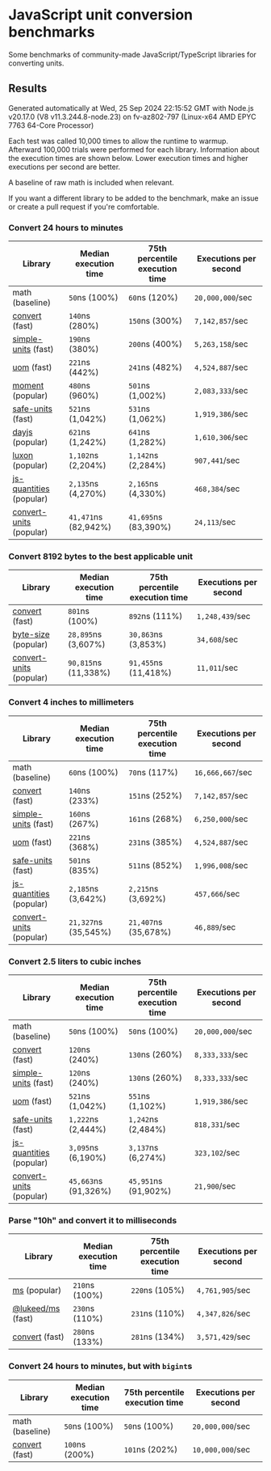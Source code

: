 # JavaScript unit conversion benchmarks

Some benchmarks of community-made JavaScript/TypeScript libraries for converting units.

## Results

<!-- beginblock(results) -->

Generated automatically at Wed, 25 Sep 2024 22:15:52 GMT with Node.js v20.17.0 (V8 v11.3.244.8-node.23) on fv-az802-797 (Linux-x64 AMD EPYC 7763 64-Core Processor)

Each test was called 10,000 times to allow the runtime to warmup.
Afterward 100,000 trials were performed for each library.
Information about the execution times are shown below.
Lower execution times and higher executions per second are better.

A baseline of raw math is included when relevant.

If you want a different library to be added to the benchmark, make an issue or create a pull request if you're comfortable.

### Convert 24 hours to minutes

| Library                                                            | Median execution time | 75th percentile execution time | Executions per second |
| ------------------------------------------------------------------ | --------------------- | ------------------------------ | --------------------- |
| math (baseline)                                                    | `50`ns (100%)         | `60`ns (120%)                  | `20,000,000`/sec      |
| [convert](https://npmjs.com/package/convert) (fast)                | `140`ns (280%)        | `150`ns (300%)                 | `7,142,857`/sec       |
| [simple-units](https://npmjs.com/package/simple-units) (fast)      | `190`ns (380%)        | `200`ns (400%)                 | `5,263,158`/sec       |
| [uom](https://npmjs.com/package/uom) (fast)                        | `221`ns (442%)        | `241`ns (482%)                 | `4,524,887`/sec       |
| [moment](https://npmjs.com/package/moment) (popular)               | `480`ns (960%)        | `501`ns (1,002%)               | `2,083,333`/sec       |
| [safe-units](https://npmjs.com/package/safe-units) (fast)          | `521`ns (1,042%)      | `531`ns (1,062%)               | `1,919,386`/sec       |
| [dayjs](https://npmjs.com/package/dayjs) (popular)                 | `621`ns (1,242%)      | `641`ns (1,282%)               | `1,610,306`/sec       |
| [luxon](https://npmjs.com/package/luxon) (popular)                 | `1,102`ns (2,204%)    | `1,142`ns (2,284%)             | `907,441`/sec         |
| [js-quantities](https://npmjs.com/package/js-quantities) (popular) | `2,135`ns (4,270%)    | `2,165`ns (4,330%)             | `468,384`/sec         |
| [convert-units](https://npmjs.com/package/convert-units) (popular) | `41,471`ns (82,942%)  | `41,695`ns (83,390%)           | `24,113`/sec          |

### Convert 8192 bytes to the best applicable unit

| Library                                                            | Median execution time | 75th percentile execution time | Executions per second |
| ------------------------------------------------------------------ | --------------------- | ------------------------------ | --------------------- |
| [convert](https://npmjs.com/package/convert) (fast)                | `801`ns (100%)        | `892`ns (111%)                 | `1,248,439`/sec       |
| [byte-size](https://npmjs.com/package/byte-size) (popular)         | `28,895`ns (3,607%)   | `30,863`ns (3,853%)            | `34,608`/sec          |
| [convert-units](https://npmjs.com/package/convert-units) (popular) | `90,815`ns (11,338%)  | `91,455`ns (11,418%)           | `11,011`/sec          |

### Convert 4 inches to millimeters

| Library                                                            | Median execution time | 75th percentile execution time | Executions per second |
| ------------------------------------------------------------------ | --------------------- | ------------------------------ | --------------------- |
| math (baseline)                                                    | `60`ns (100%)         | `70`ns (117%)                  | `16,666,667`/sec      |
| [convert](https://npmjs.com/package/convert) (fast)                | `140`ns (233%)        | `151`ns (252%)                 | `7,142,857`/sec       |
| [simple-units](https://npmjs.com/package/simple-units) (fast)      | `160`ns (267%)        | `161`ns (268%)                 | `6,250,000`/sec       |
| [uom](https://npmjs.com/package/uom) (fast)                        | `221`ns (368%)        | `231`ns (385%)                 | `4,524,887`/sec       |
| [safe-units](https://npmjs.com/package/safe-units) (fast)          | `501`ns (835%)        | `511`ns (852%)                 | `1,996,008`/sec       |
| [js-quantities](https://npmjs.com/package/js-quantities) (popular) | `2,185`ns (3,642%)    | `2,215`ns (3,692%)             | `457,666`/sec         |
| [convert-units](https://npmjs.com/package/convert-units) (popular) | `21,327`ns (35,545%)  | `21,407`ns (35,678%)           | `46,889`/sec          |

### Convert 2.5 liters to cubic inches

| Library                                                            | Median execution time | 75th percentile execution time | Executions per second |
| ------------------------------------------------------------------ | --------------------- | ------------------------------ | --------------------- |
| math (baseline)                                                    | `50`ns (100%)         | `50`ns (100%)                  | `20,000,000`/sec      |
| [convert](https://npmjs.com/package/convert) (fast)                | `120`ns (240%)        | `130`ns (260%)                 | `8,333,333`/sec       |
| [simple-units](https://npmjs.com/package/simple-units) (fast)      | `120`ns (240%)        | `130`ns (260%)                 | `8,333,333`/sec       |
| [uom](https://npmjs.com/package/uom) (fast)                        | `521`ns (1,042%)      | `551`ns (1,102%)               | `1,919,386`/sec       |
| [safe-units](https://npmjs.com/package/safe-units) (fast)          | `1,222`ns (2,444%)    | `1,242`ns (2,484%)             | `818,331`/sec         |
| [js-quantities](https://npmjs.com/package/js-quantities) (popular) | `3,095`ns (6,190%)    | `3,137`ns (6,274%)             | `323,102`/sec         |
| [convert-units](https://npmjs.com/package/convert-units) (popular) | `45,663`ns (91,326%)  | `45,951`ns (91,902%)           | `21,900`/sec          |

### Parse "10h" and convert it to milliseconds

| Library                                                   | Median execution time | 75th percentile execution time | Executions per second |
| --------------------------------------------------------- | --------------------- | ------------------------------ | --------------------- |
| [ms](https://npmjs.com/package/ms) (popular)              | `210`ns (100%)        | `220`ns (105%)                 | `4,761,905`/sec       |
| [@lukeed/ms](https://npmjs.com/package/@lukeed/ms) (fast) | `230`ns (110%)        | `231`ns (110%)                 | `4,347,826`/sec       |
| [convert](https://npmjs.com/package/convert) (fast)       | `280`ns (133%)        | `281`ns (134%)                 | `3,571,429`/sec       |

### Convert 24 hours to minutes, but with `bigint`s

| Library                                             | Median execution time | 75th percentile execution time | Executions per second |
| --------------------------------------------------- | --------------------- | ------------------------------ | --------------------- |
| math (baseline)                                     | `50`ns (100%)         | `50`ns (100%)                  | `20,000,000`/sec      |
| [convert](https://npmjs.com/package/convert) (fast) | `100`ns (200%)        | `101`ns (202%)                 | `10,000,000`/sec      |

<!-- endblock(results) -->
